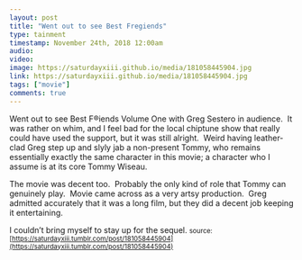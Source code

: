 ```yaml
---
layout: post
title: "Went out to see Best Fregiends"
type: tainment
timestamp: November 24th, 2018 12:00am
audio: 
video: 
image: https://saturdayxiii.github.io/media/181058445904.jpg
link: https://saturdayxiii.github.io/media/181058445904.jpg
tags: ["movie"]
comments: true
---
```

Went out to see Best F&reg;iends Volume One with Greg Sestero in audience.  It was rather on whim, and I feel bad for the local chiptune show that really could have used the support, but it was still alright.  Weird having leather-clad Greg step up and slyly jab a non-present Tommy, who remains essentially exactly the same character in this movie; a character who I assume is at its core Tommy Wiseau.  

The movie was decent too.  Probably the only kind of role that Tommy can genuinely play.  Movie came across as a very artsy production.  Greg admitted accurately that it was a long film, but they did a decent job keeping it entertaining.

I couldn’t bring myself to stay up for the sequel.
<small>source: [https://saturdayxiii.tumblr.com/post/181058445904](https://saturdayxiii.tumblr.com/post/181058445904)</small>